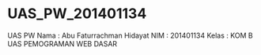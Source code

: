 # UAS_PW_201401134
UAS PW
Nama : Abu Faturrachman Hidayat
NIM : 201401134
Kelas : KOM B
UAS PEMOGRAMAN WEB DASAR
